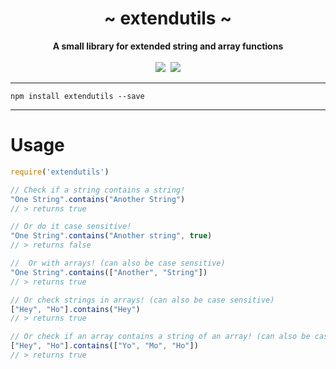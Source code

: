  <div align="center">
     <h1>~ extendutils ~</h1>
     <strong>A small library for extended string and array functions</strong><br><br>
     <a href="https://www.npmjs.com/package/extendutils" ><img src="https://img.shields.io/npm/v/extendutils.svg" /></a>&nbsp;
     <a href="https://www.npmjs.com/package/extendutils" ><img src="https://img.shields.io/npm/dt/extendutils.svg" /></a>

 </div>

---

```
npm install extendutils --save
```

---

# Usage

```js
require('extendutils')

// Check if a string contains a string!
"One String".contains("Another String")
// > returns true

// Or do it case sensitive!
"One String".contains("Another string", true)
// > returns false

//  Or with arrays! (can also be case sensitive)
"One String".contains(["Another", "String"])
// > returns true

// Or check strings in arrays! (can also be case sensitive)
["Hey", "Ho"].contains("Hey")
// > returns true

// Or check if an array contains a string of an array! (can also be case sensitive)
["Hey", "Ho"].contains(["Yo", "Mo", "Ho"])
// > returns true
```
